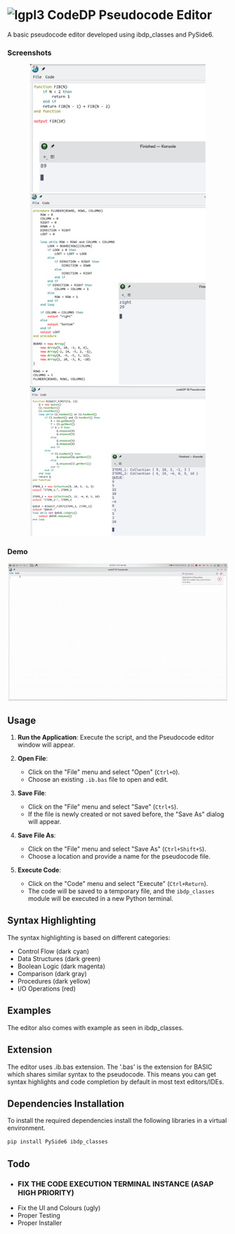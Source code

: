 # ![lgpl3](https://upload.wikimedia.org/wikipedia/commons/thumb/3/3b/LGPLv3_Logo.svg/150px-LGPLv3_Logo.svg.png) CodeDP Pseudocode Editor 

A basic pseudocode editor developed using ibdp_classes and PySide6.

### Screenshots
<p align="center">
  <img src="media/ss1.png" alt="Screenshot 1" width="400"/>
  <img src="media/ss2.png" alt="Screenshot 2" width="400"/>
  <img src="media/ss3.png" alt="Screenshot 3" width="400"/>
</p>

### Demo
<p align="center">
  <img src="media/recording.gif" alt="Recording Demo" width="500"/>
</p>



## Usage

1. **Run the Application**:
   Execute the script, and the Pseudocode editor window will appear.

2. **Open File**:
   - Click on the "File" menu and select "Open" (`Ctrl+O`).
   - Choose an existing `.ib.bas` file to open and edit.

3. **Save File**:
   - Click on the "File" menu and select "Save" (`Ctrl+S`).
   - If the file is newly created or not saved before, the "Save As" dialog will appear.

4. **Save File As**:
   - Click on the "File" menu and select "Save As" (`Ctrl+Shift+S`).
   - Choose a location and provide a name for the pseudocode file.

5. **Execute Code**:
   - Click on the "Code" menu and select "Execute" (`Ctrl+Return`).
   - The code will be saved to a temporary file, and the `ibdp_classes` module will be executed in a new Python terminal.

## Syntax Highlighting

The syntax highlighting is based on different categories:

- Control Flow (dark cyan)
- Data Structures (dark green)
- Boolean Logic (dark magenta)
- Comparison (dark gray)
- Procedures (dark yellow)
- I/O Operations (red)

## Examples

The editor also comes with example as seen in ibdp_classes.

## Extension

The editor uses .ib.bas extension. The '.bas' is the extension for BASIC which shares similar syntax to the pseudocode. This means you can get syntax highlights and code completion by default in most text editors/IDEs.

## Dependencies Installation

To install the required dependencies install the following libraries in a virtual environment.

```bash
pip install PySide6 ibdp_classes
```

## Todo
- ### FIX THE CODE EXECUTION TERMINAL INSTANCE (ASAP HIGH PRIORITY)
- Fix the UI and Colours (ugly)
- Proper Testing
- Proper Installer
